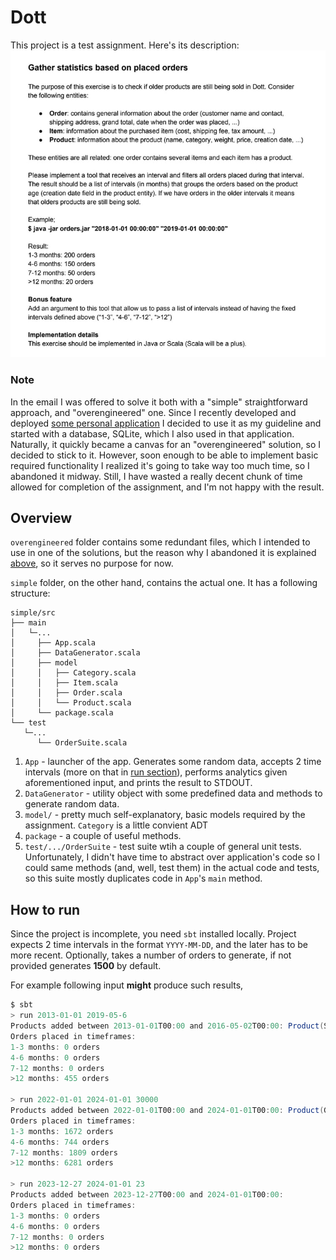 # Dott
This project is a test assignment. Here's its description:
![task_description](images/task.jpg)

### Note
In the email I was offered to solve it both with a "simple" straightforward approach, and "overengineered" one.
Since I recently developed and deployed [some personal application](https://github.com/ElijahLaMoon/ukrnastup-comments) I decided to use it as my guideline and started with a database, SQLite, which I also used in that application.
Naturally, it quickly became a canvas for an "overengineered" solution, so I decided to stick to it.
However, soon enough to be able to implement basic required functionality I realized it's going to take way too much time, so I abandoned it midway.
Still, I have wasted a really decent chunk of time allowed for completion of the assignment, and I'm not happy with the result.

## Overview
`overengineered` folder contains some redundant files, which I intended to use in one of the solutions, but the reason why I abandoned it is explained [above](#note), so it serves no purpose for now.

`simple` folder, on the other hand, contains the actual one.
It has a following structure:
```
simple/src
├── main
│   └─...
│     ├── App.scala
│     ├── DataGenerator.scala
│     ├── model
│     │   ├── Category.scala
│     │   ├── Item.scala
│     │   ├── Order.scala
│     │   └── Product.scala
│     └── package.scala
└── test
   └─...
      └── OrderSuite.scala
```
1. `App` - launcher of the app.
Generates some random data, accepts 2 time intervals (more on that in [run section](#how-to-run)), performs analytics given aforementioned input, and prints the result to STDOUT.
2. `DataGenerator` - utility object with some predefined data and methods to generate random data.
3. `model/` - pretty much self-explanatory, basic models required by the assignment.
`Category` is a little convient ADT
4. `package` - a couple of useful methods.
5. `test/.../OrderSuite` - test suite wtih a couple of general unit tests.
Unfortunately, I didn't have time to abstract over application's code so I could same methods (and, well, test them) in the actual code and tests, so this suite mostly duplicates code in `App`'s `main` method.

## How to run
Since the project is incomplete, you need `sbt` installed locally.
Project expects 2 time intervals in the format `YYYY-MM-DD`, and the later has to be more recent.
Optionally, takes a number of orders to generate, if not provided generates __1500__ by default.

For example following input __might__ produce such results,
```scala
$ sbt
> run 2013-01-01 2019-05-6 
Products added between 2013-01-01T00:00 and 2016-05-02T00:00: Product(Simon L. Peyton Jones, The Implementation of Functional Programming Languages,Books,0.402,16.49,2015-05-04T00:00), Product(Paul Chiusano, Functional Programming in Scala,Books,0.267,13.49,2014-08-01T00:00)
Orders placed in timeframes:
1-3 months: 0 orders
4-6 months: 0 orders
7-12 months: 0 orders
>12 months: 455 orders

> run 2022-01-01 2024-01-01 30000
Products added between 2022-01-01T00:00 and 2024-01-01T00:00: Product(Google Pixel 6,Electronics,0.3,499,2022-11-30T00:00), Product(Martin Odersky, Programming in Scala 5th edition,Books,0.512,19.99,2023-12-08T00:00), Product(Bartosz Milewski, Category Theory for Programmers,Books,0.354,14.99,2022-04-30T00:00)
Orders placed in timeframes:
1-3 months: 1672 orders
4-6 months: 744 orders
7-12 months: 1809 orders
>12 months: 6281 orders

> run 2023-12-27 2024-01-01 23
Products added between 2023-12-27T00:00 and 2024-01-01T00:00:
Orders placed in timeframes:
1-3 months: 0 orders
4-6 months: 0 orders
7-12 months: 0 orders
>12 months: 0 orders
```
